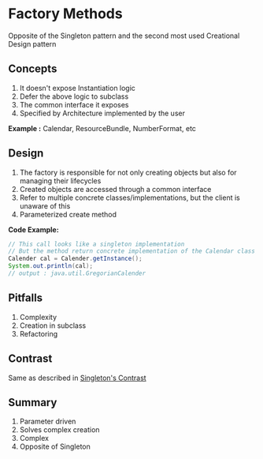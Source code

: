 # Factory Methods

Opposite of the Singleton pattern and the second most used Creational Design pattern

## Concepts
1. It doesn't expose Instantiation logic
2. Defer the above logic to subclass
3.  The common interface it exposes
4. Specified by Architecture implemented by the user

**Example :**  Calendar, ResourceBundle, NumberFormat, etc

## Design
1. The factory is responsible for not only creating objects but also for managing their lifecycles
2. Created objects are accessed through a common interface
3. Refer to multiple concrete classes/implementations, but the client is unaware of this
4. Parameterized create method

**Code Example:**
```java
// This call looks like a singleton implementation
// But the method return concrete implementation of the Calendar class based on the parameter passed.
Calender cal = Calender.getInstance();
System.out.println(cal);
// output : java.util.GregorianCalender
```

## Pitfalls
1. Complexity
2. Creation in subclass
3. Refactoring

## Contrast
Same as described in [Singleton's Contrast]()

## Summary
1. Parameter driven
2. Solves complex creation
3. Complex
4. Opposite of Singleton